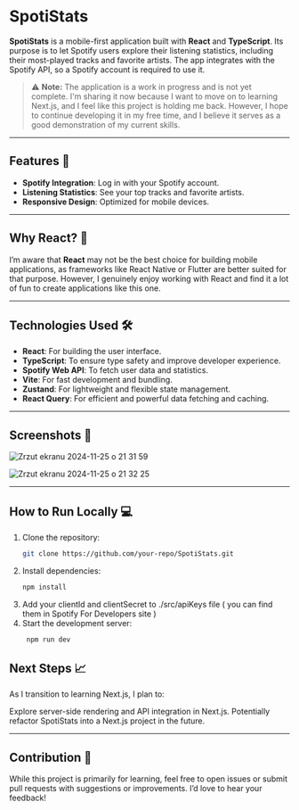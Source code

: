 # SpotiStats 

**SpotiStats** is a mobile-first application built with **React** and **TypeScript**. Its purpose is to let Spotify users explore their listening statistics, including their most-played tracks and favorite artists. The app integrates with the Spotify API, so a Spotify account is required to use it.

> ⚠️ **Note:** The application is a work in progress and is not yet complete. I'm sharing it now because I want to move on to learning Next.js, and I feel like this project is holding me back. However, I hope to continue developing it in my free time, and I believe it serves as a good demonstration of my current skills.

---

## Features 🚀
- **Spotify Integration**: Log in with your Spotify account.
- **Listening Statistics**: See your top tracks and favorite artists.
- **Responsive Design**: Optimized for mobile devices.

---

## Why React? 🤔
I’m aware that **React** may not be the best choice for building mobile applications, as frameworks like React Native or Flutter are better suited for that purpose. However, I genuinely enjoy working with React and find it a lot of fun to create applications like this one.

---


## Technologies Used 🛠️
- **React**: For building the user interface.
- **TypeScript**: To ensure type safety and improve developer experience.
- **Spotify Web API**: To fetch user data and statistics.
- **Vite**: For fast development and bundling.
- **Zustand**: For lightweight and flexible state management.
- **React Query**: For efficient and powerful data fetching and caching.

---

## Screenshots 📸
![Zrzut ekranu 2024-11-25 o 21 31 59](https://github.com/user-attachments/assets/553242b0-9613-4eb4-9929-811e11c227f9)

![Zrzut ekranu 2024-11-25 o 21 32 25](https://github.com/user-attachments/assets/e4e480e2-e016-4704-bd62-6e801d205511)


---

## How to Run Locally 💻
1. Clone the repository:
   ```bash
   git clone https://github.com/your-repo/SpotiStats.git
2. Install dependencies:
   ```bash
   npm install
3. Add your clientId and clientSecret to ./src/apiKeys file ( you can find them in Spotify For Developers site )
4. Start the development server:
   ```bash
    npm run dev

## Next Steps 📈
As I transition to learning Next.js, I plan to:

Explore server-side rendering and API integration in Next.js.
Potentially refactor SpotiStats into a Next.js project in the future.
****

## Contribution 🤝
While this project is primarily for learning, feel free to open issues or submit pull requests with suggestions or improvements. I’d love to hear your feedback!



